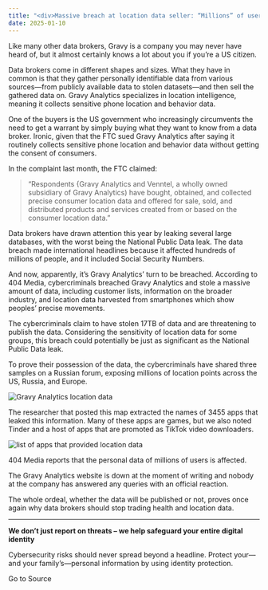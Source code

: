 ```yaml
---
title: "<div>Massive breach at location data seller: “Millions” of users affected</div>"
date: 2025-01-10
---
```


Like many other data brokers, Gravy is a company you may never have heard of, but it almost certainly knows a lot about you if you’re a US citizen.

Data brokers come in different shapes and sizes. What they have in common is that they gather personally identifiable data from various sources—from publicly available data to stolen datasets—and then sell the gathered data on. Gravy Analytics specializes in location intelligence, meaning it collects sensitive phone location and behavior data.

One of the buyers is the US government who increasingly circumvents the need to get a warrant by simply buying what they want to know from a data broker. Ironic, given that the FTC sued Gravy Analytics after saying it routinely collects sensitive phone location and behavior data without getting the consent of consumers.

In the complaint last month, the FTC claimed:

> “Respondents {Gravy Analytics and Venntel, a wholly owned subsidiary of Gravy Analytics) have bought, obtained, and collected precise consumer location data and offered for sale, sold, and distributed products and services created from or based on the consumer location data.”

Data brokers have drawn attention this year by leaking several large databases, with the worst being the National Public Data leak. The data breach made international headlines because it affected hundreds of millions of people, and it included Social Security Numbers.

And now, apparently, it’s Gravy Analytics’ turn to be breached. According to 404 Media, cybercriminals breached Gravy Analytics and stole a massive amount of data, including customer lists, information on the broader industry, and location data harvested from smartphones which show peoples’ precise movements.

The cybercriminals claim to have stolen 17TB of data and are threatening to publish the data. Considering the sensitivity of location data for some groups, this breach could potentially be just as significant as the National Public Data leak.

To prove their possession of the data, the cybercriminals have shared three samples on a Russian forum, exposing millions of location points across the US, Russia, and Europe.

![Gravy Analytics location data ](https://www.malwarebytes.com/wp-content/uploads/sites/2/2025/01/tweet.jpg)

The researcher that posted this map extracted the names of 3455 apps that leaked this information. Many of these apps are games, but we also noted Tinder and a host of apps that are promoted as TikTok video downloaders.

![list of apps that provided location data](https://www.malwarebytes.com/wp-content/uploads/sites/2/2025/01/apps_2edcdc.jpg)

404 Media reports that the personal data of millions of users is affected.

The Gravy Analytics website is down at the moment of writing and nobody at the company has answered any queries with an official reaction.

The whole ordeal, whether the data will be published or not, proves once again why data brokers should stop trading health and location data.

* * *

**We don’t just report on threats – we help safeguard your entire digital identity**

Cybersecurity risks should never spread beyond a headline. Protect your—and your family’s—personal information by using identity protection.

Go to Source
